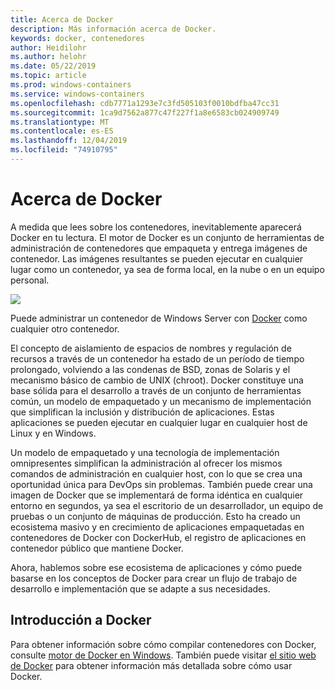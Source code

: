 ```yaml
---
title: Acerca de Docker
description: Más información acerca de Docker.
keywords: docker, contenedores
author: Heidilohr
ms.author: helohr
ms.date: 05/22/2019
ms.topic: article
ms.prod: windows-containers
ms.service: windows-containers
ms.openlocfilehash: cdb7771a1293e7c3fd505103f0010bdfba47cc31
ms.sourcegitcommit: 1ca9d7562a877c47f227f1a8e6583cb024909749
ms.translationtype: MT
ms.contentlocale: es-ES
ms.lasthandoff: 12/04/2019
ms.locfileid: "74910795"
---
```

# <a name="about-docker"></a>Acerca de Docker

A medida que lees sobre los contenedores, inevitablemente aparecerá Docker en tu lectura. El motor de Docker es un conjunto de herramientas de administración de contenedores que empaqueta y entrega imágenes de contenedor. Las imágenes resultantes se pueden ejecutar en cualquier lugar como un contenedor, ya sea de forma local, en la nube o en un equipo personal.

![](media/docker.png)

Puede administrar un contenedor de Windows Server con [Docker](https://www.docker.com) como cualquier otro contenedor.

El concepto de aislamiento de espacios de nombres y regulación de recursos a través de un contenedor ha estado de un período de tiempo prolongado, volviendo a las condenas de BSD, zonas de Solaris y el mecanismo básico de cambio de UNIX (chroot). Docker constituye una base sólida para el desarrollo a través de un conjunto de herramientas común, un modelo de empaquetado y un mecanismo de implementación que simplifican la inclusión y distribución de aplicaciones. Estas aplicaciones se pueden ejecutar en cualquier lugar en cualquier host de Linux y en Windows.

Un modelo de empaquetado y una tecnología de implementación omnipresentes simplifican la administración al ofrecer los mismos comandos de administración en cualquier host, con lo que se crea una oportunidad única para DevOps sin problemas. También puede crear una imagen de Docker que se implementará de forma idéntica en cualquier entorno en segundos, ya sea el escritorio de un desarrollador, un equipo de pruebas o un conjunto de máquinas de producción. Esto ha creado un ecosistema masivo y en crecimiento de aplicaciones empaquetadas en contenedores de Docker con DockerHub, el registro de aplicaciones en contenedor público que mantiene Docker.

Ahora, hablemos sobre ese ecosistema de aplicaciones y cómo puede basarse en los conceptos de Docker para crear un flujo de trabajo de desarrollo e implementación que se adapte a sus necesidades.

## <a name="get-started-with-docker"></a>Introducción a Docker

Para obtener información sobre cómo compilar contenedores con Docker, consulte [motor de Docker en Windows](../manage-docker/configure-docker-daemon.md). También puede visitar [el sitio web de Docker](https://www.docker.com) para obtener información más detallada sobre cómo usar Docker.
